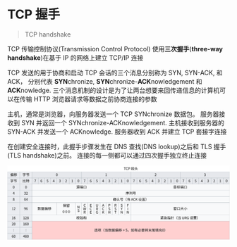# TCP 握手

> TCP handshake

TCP 传输控制协议(Transmission Control Protocol)
使用**三次握手**(**three-way handshake**)在基于 IP 的网络上建立 TCP/IP 连接

TCP 发送的用于协商和启动 TCP 会话的三个消息分别称为 SYN, SYN-ACK, 和 ACK，
分别代表 **SYN**chronize, **SYN**chronize-**ACK**nowledgement 和 **ACK**nowledge.
三个消息机制的设计是为了让两台想要来回传递信息的计算机可以在传输
HTTP 浏览器请求等数据之前协商连接的参数

主机，通常是浏览器，向服务器发送一个 TCP SYNchronize 数据包。
服务器接收到 SYN 并返回一个 SYNchronize-ACKnowledgement.
主机接收到服务器的 SYN-ACK 并发送一个 ACKnowledge.
服务器收到 ACK 并建立 TCP 套接字连接

在创建安全连接时，此握手步骤发生在 DNS 查找(DNS lookup)之后和 TLS 握手(TLS handshake)之前。
连接的每一侧都可以通过四次握手独立终止连接

![url-all](tcp/tcp-segment-header.svg)
